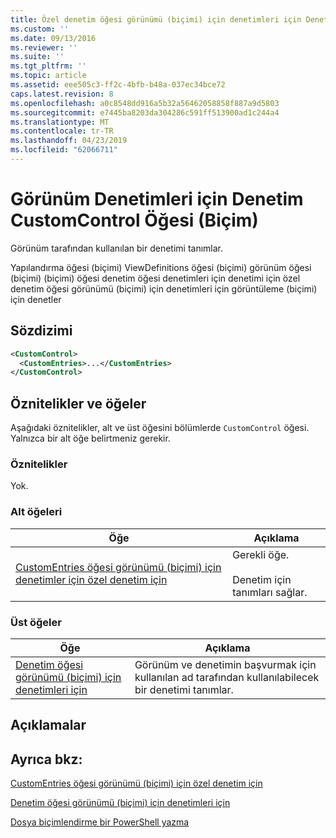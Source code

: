 ```yaml
---
title: Özel denetim öğesi görünümü (biçimi) için denetimleri için Denetim | Microsoft Docs
ms.custom: ''
ms.date: 09/13/2016
ms.reviewer: ''
ms.suite: ''
ms.tgt_pltfrm: ''
ms.topic: article
ms.assetid: eee505c3-ff2c-4bfb-b48a-037ec34bce72
caps.latest.revision: 8
ms.openlocfilehash: a0c8548dd916a5b32a56462058858f887a9d5803
ms.sourcegitcommit: e7445ba8203da304286c591ff513900ad1c244a4
ms.translationtype: MT
ms.contentlocale: tr-TR
ms.lasthandoff: 04/23/2019
ms.locfileid: "62066711"
---
```

# <a name="customcontrol-element-for-control-for-controls-for-view-format"></a>Görünüm Denetimleri için Denetim CustomControl Öğesi (Biçim)

Görünüm tarafından kullanılan bir denetimi tanımlar.

Yapılandırma öğesi (biçimi) ViewDefinitions öğesi (biçimi) görünüm öğesi (biçimi) (biçimi) öğesi denetim öğesi denetimleri için denetimi için özel denetim öğesi görünümü (biçimi) için denetimleri için görüntüleme (biçimi) için denetler

## <a name="syntax"></a>Sözdizimi

```xml
<CustomControl>
  <CustomEntries>...</CustomEntries>
</CustomControl>
```

## <a name="attributes-and-elements"></a>Öznitelikler ve öğeler

Aşağıdaki öznitelikler, alt ve üst öğesini bölümlerde `CustomControl` öğesi. Yalnızca bir alt öğe belirtmeniz gerekir.

### <a name="attributes"></a>Öznitelikler

Yok.

### <a name="child-elements"></a>Alt öğeleri

|Öğe|Açıklama|
|-------------|-----------------|
|[CustomEntries öğesi görünümü (biçimi) için denetimler için özel denetim için](./customentries-element-for-customcontrol-for-controls-for-view-format.md)|Gerekli öğe.<br /><br /> Denetim için tanımları sağlar.|

### <a name="parent-elements"></a>Üst öğeler

|Öğe|Açıklama|
|-------------|-----------------|
|[Denetim öğesi görünümü (biçimi) için denetimleri için](./control-element-for-controls-for-view-format.md)|Görünüm ve denetimin başvurmak için kullanılan ad tarafından kullanılabilecek bir denetimi tanımlar.|

## <a name="remarks"></a>Açıklamalar

## <a name="see-also"></a>Ayrıca bkz:

[CustomEntries öğesi görünümü (biçimi) için özel denetim için](./customentries-element-for-customcontrol-for-controls-for-configuration-format.md)

[Denetim öğesi görünümü (biçimi) için denetimleri için](./control-element-for-controls-for-view-format.md)

[Dosya biçimlendirme bir PowerShell yazma](./writing-a-powershell-formatting-file.md)
